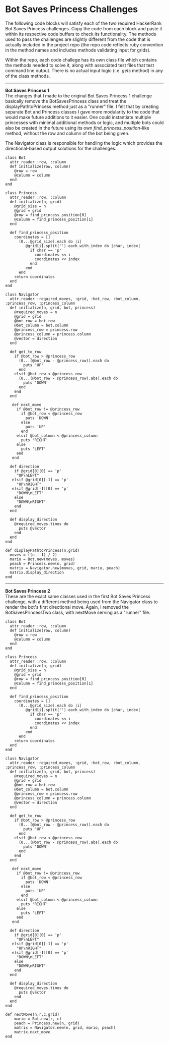 # Bot Saves Princess Challenges

The following code blocks will satisfy each of the two required HackerRank Bot Saves Princess challenges. Copy the code from each block and paste it within its respective code buffers to check its functionality. The methods used to pass the challenges are slightly different from the code that is actually included in the project repo (the repo code reflects ruby convention in the method names and includes methods validating input for grids).

Within the repo, each code challege has its own class file which contains the methods needed to solve it, along with associated test files that test command line output. There is no actual input logic (i.e. _gets_ method) in any of the class methods.
_________________________________________________________________________________________________________________________________
**Bot Saves Princess 1** <br />
The changes that I made to the original Bot Saves Princess 1 challenge basically remove the BotSavesPrincess class and treat the displayPathtoPrincess method just as a "runner" file. I felt that by creating separate Bot and Princess classes I gave more modularity to the code that would make future additions to it easier. One could instantiate multiple princesses with minimal additional methods or logic, and multiple bots could also be created in the future using its own _find_princess_position_-like method, without the row and column of the bot being given.

The Navigator class is responsible for handling the logic which provides the directional-based output solutions for the challenges.
```
class Bot
  attr_reader :row, :column
  def initialize(row, column)
    @row = row
    @column = column
  end
end

class Princess
  attr_reader :row, :column
  def initialize(n, grid)
    @grid_size = n
    @grid = grid
    @row = find_princess_position[0]
    @column = find_princess_position[1]
  end

  def find_princess_position
    coordinates = []
      (0...@grid_size).each do |i|
         @grid[i].split('').each_with_index do |char, index|
           if char == 'p'
             coordinates << i
             coordinates << index
           end
         end
      end
    return coordinates
  end
end

class Navigator
  attr_reader :required_moves, :grid, :bot_row, :bot_column, :princess_row, :princess_column
  def initialize(n, grid, bot, princess)
    @required_moves = n
    @grid = grid
    @bot_row = bot.row
    @bot_column = bot.column
    @princess_row = princess.row
    @princess_column = princess.column
    @vector = direction
  end

  def get_to_row
    if @bot_row > @princess_row
      (0...(@bot_row - @princess_row)).each do
        puts 'UP'
      end
    elsif @bot_row < @princess_row
      (0...(@bot_row - @princess_row).abs).each do
        puts 'DOWN'
      end
    end
  end
  
   def next_move
     if @bot_row != @princess_row
       if @bot_row < @princess_row
         puts 'DOWN'
       else
         puts 'UP'
       end
     elsif @bot_column < @princess_column
       puts 'RIGHT'
     else
       puts 'LEFT'
     end
   end

  def direction
    if @grid[0][0] == 'p'
     "UP\nLEFT"
   elsif @grid[0][-1] == 'p'
     "UP\nRIGHT"
   elsif @grid[-1][0] == 'p'
     "DOWN\nLEFT"
    else
     "DOWN\nRIGHT"
    end
  end
  
  def display_direction
    @required_moves.times do
      puts @vector
    end
  end
end

def displayPathtoPrincess(n,grid)
  moves = ((n - 1) / 2)
  mario = Bot.new(moves, moves)
  peach = Princess.new(n, grid)
  matrix = Navigator.new(moves, grid, mario, peach)
  matrix.display_direction
end

```
___________________________________________________________________________________________________________________________________
**Bot Saves Princess 2** <br />
These are the exact same classes used in the first Bot Saves Princess challenge, with a different method being used from the Navigator class to render the bot's first directional move. Again, I removed the BotSavesPrincessTwo class, with nextMove serving as a "runner" file.
```
class Bot
  attr_reader :row, :column
  def initialize(row, column)
    @row = row
    @column = column
  end
end

class Princess
  attr_reader :row, :column
  def initialize(n, grid)
    @grid_size = n
    @grid = grid
    @row = find_princess_position[0]
    @column = find_princess_position[1]
  end

  def find_princess_position
    coordinates = []
      (0...@grid_size).each do |i|
         @grid[i].split('').each_with_index do |char, index|
           if char == 'p'
             coordinates << i
             coordinates << index
           end
         end
      end
    return coordinates
  end
end

class Navigator
  attr_reader :required_moves, :grid, :bot_row, :bot_column, :princess_row, :princess_column
  def initialize(n, grid, bot, princess)
    @required_moves = n
    @grid = grid
    @bot_row = bot.row
    @bot_column = bot.column
    @princess_row = princess.row
    @princess_column = princess.column
    @vector = direction
  end

  def get_to_row
    if @bot_row > @princess_row
      (0...(@bot_row - @princess_row)).each do
        puts 'UP'
      end
    elsif @bot_row < @princess_row
      (0...(@bot_row - @princess_row).abs).each do
        puts 'DOWN'
      end
    end
  end
  
   def next_move
     if @bot_row != @princess_row
       if @bot_row < @princess_row
         puts 'DOWN'
       else
         puts 'UP'
       end
     elsif @bot_column < @princess_column
       puts 'RIGHT'
     else
       puts 'LEFT'
     end
   end

  def direction
    if @grid[0][0] == 'p'
     "UP\nLEFT"
   elsif @grid[0][-1] == 'p'
     "UP\nRIGHT"
   elsif @grid[-1][0] == 'p'
     "DOWN\nLEFT"
    else
     "DOWN\nRIGHT"
    end
  end
  
  def display_direction
    @required_moves.times do
      puts @vector
    end
  end
end

def nextMove(n,r,c,grid)
    mario = Bot.new(r, c)
    peach = Princess.new(n, grid)
    matrix = Navigator.new(n, grid, mario, peach)
    matrix.next_move
end
  ```
